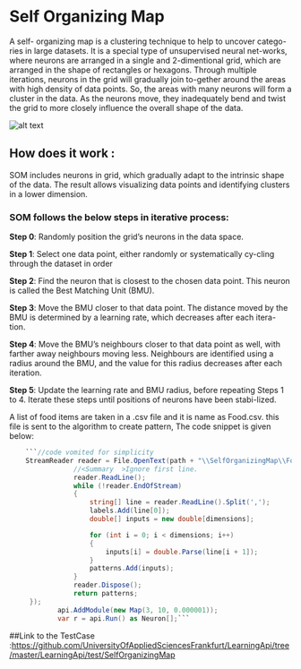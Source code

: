 # Self Organizing Map

A self- organizing map is a clustering technique to help to uncover catego-ries in large datasets. It is a special type of unsupervised neural net-works, where neurons are arranged in a single and 2-dimentional grid, which are arranged in the shape of rectangles or hexagons. 
Through multiple iterations, neurons in the grid will gradually join to-gether around the areas with high density of data points. So, the areas with many neurons will form a cluster in the data. As the neurons move, they inadequately bend and twist the grid to more closely influence the overall shape of the data. 

![alt text](https://raw.githubusercontent.com/UniversityOfAppliedSciencesFrankfurt/LearningApi/Dev/Images/SOM1)

## How does it work :
SOM includes neurons in grid, which gradually adapt to the intrinsic shape of the data. The result allows visualizing data points and identifying clusters in a lower dimension. 
### SOM follows the below steps in iterative process:
**Step 0**: Randomly position the grid’s neurons in the data space.

**Step 1**: Select one data point, either randomly or systematically cy-cling through the dataset in order

**Step 2**: Find the neuron that is closest to the chosen data point. This neuron is called the Best Matching Unit (BMU).

**Step 3**: Move the BMU closer to that data point. The distance moved by the BMU is determined by a learning rate, which decreases after each itera-tion.

**Step 4**: Move the BMU’s neighbours closer to that data point as well, with farther away neighbours moving less. Neighbours are identified using a radius around the BMU, and the value for this radius decreases after each iteration.

**Step 5**: Update the learning rate and BMU radius, before repeating Steps 1 to 4. Iterate these steps until positions of neurons have been stabi-lized.

A list of food items are taken in a .csv file and it is name as Food.csv. this file is sent to the algorithm to create pattern, The code snippet is given below: 
~~~ csharp
	```//code vomited for simplicity 
	StreamReader reader = File.OpenText(path + "\\SelfOrganizingMap\\Food.csv");
                //<Summary	>Ignore first line.
                reader.ReadLine();
                while (!reader.EndOfStream)
                {
                    string[] line = reader.ReadLine().Split(',');
                    labels.Add(line[0]);
                    double[] inputs = new double[dimensions];

                    for (int i = 0; i < dimensions; i++)
                    {
                        inputs[i] = double.Parse(line[i + 1]);
                    }
                    patterns.Add(inputs);
                }
                reader.Dispose();
                return patterns;
 	 });
            api.AddModule(new Map(3, 10, 0.000001));
            var r = api.Run() as Neuron[];```
~~~

##Link to the TestCase :https://github.com/UniversityOfAppliedSciencesFrankfurt/LearningApi/tree/master/LearningApi/test/SelfOrganizingMap
